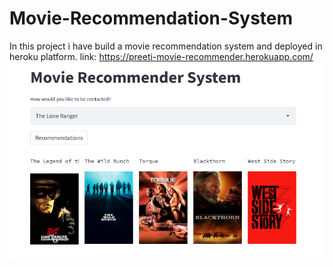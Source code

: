 # Movie-Recommendation-System
In this project i have build a  movie recommendation system and deployed in heroku platform.
link: https://preeti-movie-recommender.herokuapp.com/
<img src='Screenshot from 2022-04-30 16-43-12.png'/>
